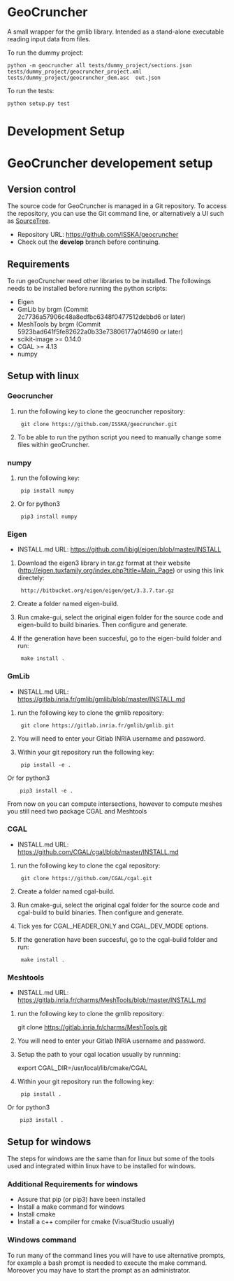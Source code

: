GeoCruncher
===========

A small wrapper for the gmlib library. Intended as a stand-alone executable reading input data from files.

To run the dummy project:

```
python -m geocruncher all tests/dummy_project/sections.json tests/dummy_project/geocruncher_project.xml tests/dummy_project/geocruncher_dem.asc  out.json
```

To run the tests:

```
python setup.py test
```


Development Setup
=================

GeoCruncher developement setup
===============================

## Version control

The source code for GeoCruncher is managed in a Git repository. To access the repository, you can use the Git command line, or alternatively a UI such as [SourceTree](http://sourcetreeapp.com).
* Repository URL: https://github.com/ISSKA/geocruncher
* Check out the **develop** branch before continuing.

## Requirements

To run geoCruncher need other libraries to be installed. The followings needs to be installed before running the python scripts:

* Eigen
* GmLib by brgm (Commit 2c7736a57906c48a8edfbc6348f0477512debbd6 or later)
* MeshTools by brgm (Commit 5923bad641f5fe82622a0b33e73806177a0f4690 or later)
* scikit-image >= 0.14.0
* CGAL >= 4.13
* numpy
 
##  Setup with linux 

### Geocruncher

1. run the following key to clone the geocruncher repository:

        git clone https://github.com/ISSKA/geocruncher.git

2. To be able to run the python script you need to manually change some files within geoCruncher. 


### numpy

1. run the following key:
	
        pip install numpy

2. Or for python3
	
        pip3 install numpy

### Eigen

* INSTALL.md URL: https://github.com/libigl/eigen/blob/master/INSTALL

1. Download the eigen3 library in tar.gz format at their website (http://eigen.tuxfamily.org/index.php?title=Main_Page) or using this link directely:
	
        http://bitbucket.org/eigen/eigen/get/3.3.7.tar.gz

2. Create a folder named eigen-build.

3. Run cmake-gui, select the original eigen folder for the source code and eigen-build to build binaries. Then configure and generate.

4. If the generation have been succesful, go to the eigen-build folder and run:
	
        make install .

### GmLib

* INSTALL.md URL: https://gitlab.inria.fr/gmlib/gmlib/blob/master/INSTALL.md

1. run the following key to clone the gmlib repository:

        git clone https://gitlab.inria.fr/gmlib/gmlib.git

2. You will need to enter your Gitlab INRIA username and password.

3. Within your git repository run the following key:
	
        pip install -e .

Or for python3
	
        pip3 install -e .

From now on you can compute intersections, however to compute meshes you still need two package CGAL and Meshtools

### CGAL

* INSTALL.md URL: https://github.com/CGAL/cgal/blob/master/INSTALL.md

1. run the following key to clone the cgal repository:
	
        git clone https://github.com/CGAL/cgal.git

2. Create a folder named cgal-build.

3. Run cmake-gui, select the original cgal folder for the source code and cgal-build to build binaries. Then configure and generate.

4. Tick yes for CGAL_HEADER_ONLY and CGAL_DEV_MODE options.

5. If the generation have been succesful, go to the cgal-build folder and run:

        make install .

### Meshtools

* INSTALL.md URL: https://gitlab.inria.fr/charms/MeshTools/blob/master/INSTALL.md

1. run the following key to clone the gmlib repository:
	
	git clone https://gitlab.inria.fr/charms/MeshTools.git

2. You will need to enter your Gitlab INRIA username and password.

3. Setup the path to your cgal location usually by runnning:
	
	export CGAL_DIR=/usr/local/lib/cmake/CGAL

4. Within your git repository run the following key:
	
        pip install .

Or for python3
	
        pip3 install .

##  Setup for windows


The steps for windows are the same than for linux but some of the tools used and integrated within linux have to be installed for windows.

### Additional Requirements for windows

* Assure that pip (or pip3) have been installed
* Install a make command for windows
* Install cmake
* Install a c++ compiler for cmake (VisualStudio usually)

### Windows command

To run many of the command lines you will have to use alternative prompts, for example a bash prompt is needed to execute the make command. Moreover you may have to start the prompt as an administrator.
